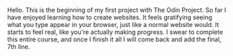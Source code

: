 Hello.
This is the beginning of my first project with The Odin Project.
So far I have enjoyed learning how to create websites.
It feels gratifying seeing what you type appear in your browser, just like a normal website would.
It starts to feel real, like you're actually making progress.
I swear to complete this entire course, and once I finish it all I will come back and add the final, 7th line.